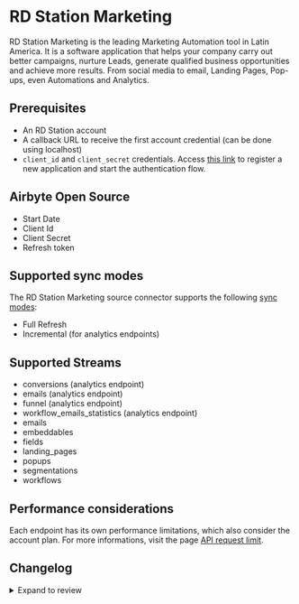 # RD Station Marketing

RD Station Marketing is the leading Marketing Automation tool in Latin America. It is a software application that helps your company carry out better campaigns, nurture Leads, generate qualified business opportunities and achieve more results. From social media to email, Landing Pages, Pop-ups, even Automations and Analytics.

## Prerequisites

- An RD Station account
- A callback URL to receive the first account credential (can be done using localhost)
- `client_id` and `client_secret` credentials. Access [this link](https://appstore.rdstation.com/en/publisher) to register a new application and start the authentication flow.

## Airbyte Open Source

- Start Date
- Client Id
- Client Secret
- Refresh token

## Supported sync modes

The RD Station Marketing source connector supports the following [sync modes](https://docs.airbyte.com/cloud/core-concepts#connection-sync-modes):

- Full Refresh
- Incremental (for analytics endpoints)

## Supported Streams

- conversions (analytics endpoint)
- emails (analytics endpoint)
- funnel (analytics endpoint)
- workflow_emails_statistics (analytics endpoint)
- emails
- embeddables
- fields
- landing_pages
- popups
- segmentations
- workflows

## Performance considerations

Each endpoint has its own performance limitations, which also consider the account plan. For more informations, visit the page [API request limit](https://developers.rdstation.com/reference/limite-de-requisicoes-da-api?lng=en).

## Changelog

<details>
  <summary>Expand to review</summary>

| Version | Date       | Pull Request                                              | Subject                          |
| :------ | :--------- | :-------------------------------------------------------- | :------------------------------- |
| 0.3.24 | 2025-09-05 | [TBD](https://github.com/airbytehq/airbyte/pull/TBD) | Update to CDK v7.0.0 |
| 0.3.23 | 2025-05-10 | [60134](https://github.com/airbytehq/airbyte/pull/60134) | Update dependencies |
| 0.3.22 | 2025-05-03 | [58497](https://github.com/airbytehq/airbyte/pull/58497) | Update dependencies |
| 0.3.21 | 2025-04-12 | [57845](https://github.com/airbytehq/airbyte/pull/57845) | Update dependencies |
| 0.3.20 | 2025-04-05 | [57360](https://github.com/airbytehq/airbyte/pull/57360) | Update dependencies |
| 0.3.19 | 2025-03-29 | [56745](https://github.com/airbytehq/airbyte/pull/56745) | Update dependencies |
| 0.3.18 | 2025-03-22 | [56205](https://github.com/airbytehq/airbyte/pull/56205) | Update dependencies |
| 0.3.17 | 2025-03-08 | [55550](https://github.com/airbytehq/airbyte/pull/55550) | Update dependencies |
| 0.3.16 | 2025-03-01 | [55026](https://github.com/airbytehq/airbyte/pull/55026) | Update dependencies |
| 0.3.15 | 2025-02-23 | [54609](https://github.com/airbytehq/airbyte/pull/54609) | Update dependencies |
| 0.3.14 | 2025-02-15 | [53966](https://github.com/airbytehq/airbyte/pull/53966) | Update dependencies |
| 0.3.13 | 2025-02-08 | [53465](https://github.com/airbytehq/airbyte/pull/53465) | Update dependencies |
| 0.3.12 | 2025-02-01 | [53015](https://github.com/airbytehq/airbyte/pull/53015) | Update dependencies |
| 0.3.11 | 2025-01-25 | [52525](https://github.com/airbytehq/airbyte/pull/52525) | Update dependencies |
| 0.3.10 | 2025-01-18 | [51869](https://github.com/airbytehq/airbyte/pull/51869) | Update dependencies |
| 0.3.9 | 2025-01-11 | [51324](https://github.com/airbytehq/airbyte/pull/51324) | Update dependencies |
| 0.3.8 | 2024-12-28 | [50676](https://github.com/airbytehq/airbyte/pull/50676) | Update dependencies |
| 0.3.7 | 2024-12-21 | [50264](https://github.com/airbytehq/airbyte/pull/50264) | Update dependencies |
| 0.3.6 | 2024-12-14 | [49679](https://github.com/airbytehq/airbyte/pull/49679) | Update dependencies |
| 0.3.5 | 2024-12-12 | [49334](https://github.com/airbytehq/airbyte/pull/49334) | Update dependencies |
| 0.3.4 | 2024-12-11 | [48161](https://github.com/airbytehq/airbyte/pull/48161) | Starting with this version, the Docker image is now rootless. Please note that this and future versions will not be compatible with Airbyte versions earlier than 0.64 |
| 0.3.3 | 2024-10-29 | [47936](https://github.com/airbytehq/airbyte/pull/47936) | Update dependencies |
| 0.3.2 | 2024-10-28 | [47577](https://github.com/airbytehq/airbyte/pull/47577) | Update dependencies |
| 0.3.1 | 2024-08-16 | [44196](https://github.com/airbytehq/airbyte/pull/44196) | Bump source-declarative-manifest version |
| 0.3.0 | 2024-08-14 | [44081](https://github.com/airbytehq/airbyte/pull/44081) | Refactor connector to manifest-only format |
| 0.2.8 | 2024-08-10 | [43486](https://github.com/airbytehq/airbyte/pull/43486) | Update dependencies |
| 0.2.7 | 2024-08-03 | [43085](https://github.com/airbytehq/airbyte/pull/43085) | Update dependencies |
| 0.2.6 | 2024-07-27 | [42665](https://github.com/airbytehq/airbyte/pull/42665) | Update dependencies |
| 0.2.5 | 2024-07-20 | [42187](https://github.com/airbytehq/airbyte/pull/42187) | Update dependencies |
| 0.2.4 | 2024-07-13 | [41898](https://github.com/airbytehq/airbyte/pull/41898) | Update dependencies |
| 0.2.3 | 2024-07-10 | [41525](https://github.com/airbytehq/airbyte/pull/41525) | Update dependencies |
| 0.2.2 | 2024-07-09 | [41232](https://github.com/airbytehq/airbyte/pull/41232) | Update dependencies |
| 0.2.1 | 2024-07-06 | [40791](https://github.com/airbytehq/airbyte/pull/40791) | Update dependencies |
| 0.2.0 | 2024-06-27 | [40216](https://github.com/airbytehq/airbyte/pull/40216) | Migrate connector to Low Code |
| 0.1.9 | 2024-06-26 | [40549](https://github.com/airbytehq/airbyte/pull/40549) | Migrate off deprecated auth package |
| 0.1.8 | 2024-06-25 | [40324](https://github.com/airbytehq/airbyte/pull/40324) | Update dependencies |
| 0.1.7 | 2024-06-22 | [40145](https://github.com/airbytehq/airbyte/pull/40145) | Update dependencies |
| 0.1.6 | 2024-06-06 | [39228](https://github.com/airbytehq/airbyte/pull/39228) | [autopull] Upgrade base image to v1.2.2 |
| 0.1.5 | 2024-06-03 | [38916](https://github.com/airbytehq/airbyte/pull/38916) | Replace AirbyteLogger with logging.Logger |
| 0.1.4 | 2024-06-03 | [38916](https://github.com/airbytehq/airbyte/pull/38916) | Replace AirbyteLogger with logging.Logger |
| 0.1.3 | 2024-05-20 | [38372](https://github.com/airbytehq/airbyte/pull/38372) | [autopull] base image + poetry + up_to_date |
| 0.1.2   | 2022-07-06 | [28009](https://github.com/airbytehq/airbyte/pull/28009/) | Migrated to advancedOAuth        |
| 0.1.1   | 2022-11-01 | [18826](https://github.com/airbytehq/airbyte/pull/18826)  | Fix stream analytics_conversions |
| 0.1.0   | 2022-10-23 | [18348](https://github.com/airbytehq/airbyte/pull/18348)  | Initial Release                  |

</details>
